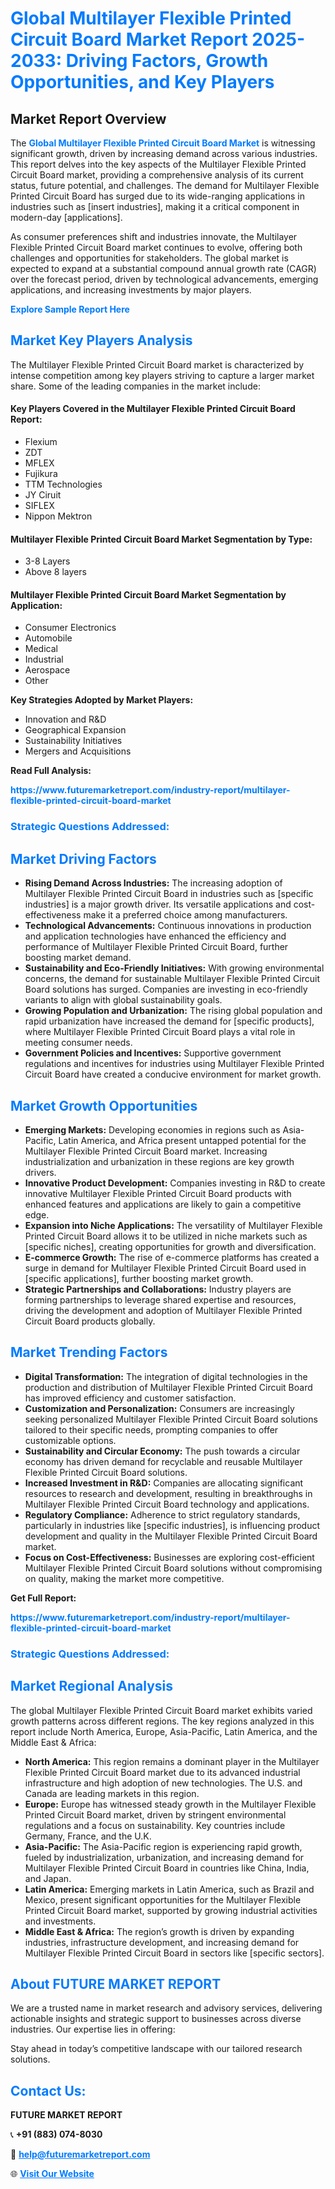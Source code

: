 <h1 style="color: #007BFF;">Global Multilayer Flexible Printed Circuit Board Market Report 2025-2033: Driving Factors, Growth Opportunities, and Key Players</h1>

<section id="overview">
<h2>Market Report Overview</h2>
<p>The <a href="https://www.futuremarketreport.com/industry-report/multilayer-flexible-printed-circuit-board-market" style="color: #007BFF; text-decoration: none;"><strong>Global Multilayer Flexible Printed Circuit Board Market</strong></a> is witnessing significant growth, driven by increasing demand across various industries. This report delves into the key aspects of the Multilayer Flexible Printed Circuit Board market, providing a comprehensive analysis of its current status, future potential, and challenges. The demand for Multilayer Flexible Printed Circuit Board has surged due to its wide-ranging applications in industries such as [insert industries], making it a critical component in modern-day [applications].</p>
<p>As consumer preferences shift and industries innovate, the Multilayer Flexible Printed Circuit Board market continues to evolve, offering both challenges and opportunities for stakeholders. The global market is expected to expand at a substantial compound annual growth rate (CAGR) over the forecast period, driven by technological advancements, emerging applications, and increasing investments by major players.</p>
</section>

<section id="overview">
<p><a href="https://www.futuremarketreport.com/request-sample/reportId=75776" style="color: #007BFF; text-decoration: none;"><strong>Explore Sample Report Here</strong></a></p>
</section>

<section id="key-players">
<h2 style="color: #007BFF;">Market Key Players Analysis</h2>
<p>The Multilayer Flexible Printed Circuit Board market is characterized by intense competition among key players striving to capture a larger market share. Some of the leading companies in the market include:</p>
<h4>Key Players Covered in the Multilayer Flexible Printed Circuit Board Report:</h4>
<ul><li>Flexium</li><li>ZDT</li><li>MFLEX</li><li>Fujikura</li><li>TTM Technologies</li><li>JY Ciruit</li><li>SIFLEX</li><li>Nippon Mektron</li></ul>
<h4>Multilayer Flexible Printed Circuit Board Market Segmentation by Type:</h4>
<ul><li>3-8 Layers</li><li>Above 8 layers</li></ul>

<h4>Multilayer Flexible Printed Circuit Board Market Segmentation by Application:</h4>
<ul><li>Consumer Electronics</li><li>Automobile</li><li>Medical</li><li>Industrial</li><li>Aerospace</li><li>Other</li></ul>
<p><strong>Key Strategies Adopted by Market Players:</strong></p>
<ul>
<li>Innovation and R&D</li>
<li>Geographical Expansion</li>
<li>Sustainability Initiatives</li>
<li>Mergers and Acquisitions</li>
</ul>
</section>

<section>
<p><strong>Read Full Analysis: </strong></p><a href="https://www.futuremarketreport.com/industry-report/multilayer-flexible-printed-circuit-board-market" style="color: #007BFF; text-decoration: none;"><strong>https://www.futuremarketreport.com/industry-report/multilayer-flexible-printed-circuit-board-market</strong></a>
<h3 style="color: #007BFF;">Strategic Questions Addressed:</h3>
</section>

<section id="driving-factors">
<h2 style="color: #007BFF;">Market Driving Factors</h2>
<ul>
<li><strong>Rising Demand Across Industries:</strong> The increasing adoption of Multilayer Flexible Printed Circuit Board in industries such as [specific industries] is a major growth driver. Its versatile applications and cost-effectiveness make it a preferred choice among manufacturers.</li>
<li><strong>Technological Advancements:</strong> Continuous innovations in production and application technologies have enhanced the efficiency and performance of Multilayer Flexible Printed Circuit Board, further boosting market demand.</li>
<li><strong>Sustainability and Eco-Friendly Initiatives:</strong> With growing environmental concerns, the demand for sustainable Multilayer Flexible Printed Circuit Board solutions has surged. Companies are investing in eco-friendly variants to align with global sustainability goals.</li>
<li><strong>Growing Population and Urbanization:</strong> The rising global population and rapid urbanization have increased the demand for [specific products], where Multilayer Flexible Printed Circuit Board plays a vital role in meeting consumer needs.</li>
<li><strong>Government Policies and Incentives:</strong> Supportive government regulations and incentives for industries using Multilayer Flexible Printed Circuit Board have created a conducive environment for market growth.</li>
</ul>
</section>

<section id="growth-opportunities">
<h2 style="color: #007BFF;">Market Growth Opportunities</h2>
<ul>
<li><strong>Emerging Markets:</strong> Developing economies in regions such as Asia-Pacific, Latin America, and Africa present untapped potential for the Multilayer Flexible Printed Circuit Board market. Increasing industrialization and urbanization in these regions are key growth drivers.</li>
<li><strong>Innovative Product Development:</strong> Companies investing in R&D to create innovative Multilayer Flexible Printed Circuit Board products with enhanced features and applications are likely to gain a competitive edge.</li>
<li><strong>Expansion into Niche Applications:</strong> The versatility of Multilayer Flexible Printed Circuit Board allows it to be utilized in niche markets such as [specific niches], creating opportunities for growth and diversification.</li>
<li><strong>E-commerce Growth:</strong> The rise of e-commerce platforms has created a surge in demand for Multilayer Flexible Printed Circuit Board used in [specific applications], further boosting market growth.</li>
<li><strong>Strategic Partnerships and Collaborations:</strong> Industry players are forming partnerships to leverage shared expertise and resources, driving the development and adoption of Multilayer Flexible Printed Circuit Board products globally.</li>
</ul>
</section>

<section id="trending-factors">
<h2 style="color: #007BFF;">Market Trending Factors</h2>
<ul>
<li><strong>Digital Transformation:</strong> The integration of digital technologies in the production and distribution of Multilayer Flexible Printed Circuit Board has improved efficiency and customer satisfaction.</li>
<li><strong>Customization and Personalization:</strong> Consumers are increasingly seeking personalized Multilayer Flexible Printed Circuit Board solutions tailored to their specific needs, prompting companies to offer customizable options.</li>
<li><strong>Sustainability and Circular Economy:</strong> The push towards a circular economy has driven demand for recyclable and reusable Multilayer Flexible Printed Circuit Board solutions.</li>
<li><strong>Increased Investment in R&D:</strong> Companies are allocating significant resources to research and development, resulting in breakthroughs in Multilayer Flexible Printed Circuit Board technology and applications.</li>
<li><strong>Regulatory Compliance:</strong> Adherence to strict regulatory standards, particularly in industries like [specific industries], is influencing product development and quality in the Multilayer Flexible Printed Circuit Board market.</li>
<li><strong>Focus on Cost-Effectiveness:</strong> Businesses are exploring cost-efficient Multilayer Flexible Printed Circuit Board solutions without compromising on quality, making the market more competitive.</li>
</ul>
</section>

<section>
<p><strong>Get Full Report: </strong></p><a href="https://www.futuremarketreport.com/industry-report/multilayer-flexible-printed-circuit-board-market" style="color: #007BFF; text-decoration: none;"><strong>https://www.futuremarketreport.com/industry-report/multilayer-flexible-printed-circuit-board-market</strong></a>
<h3 style="color: #007BFF;">Strategic Questions Addressed:</h3>
</section>


<section id="regional-analysis">
<h2 style="color: #007BFF;">Market Regional Analysis</h2>
<p>The global Multilayer Flexible Printed Circuit Board market exhibits varied growth patterns across different regions. The key regions analyzed in this report include North America, Europe, Asia-Pacific, Latin America, and the Middle East & Africa:</p>
<ul>
<li><strong>North America:</strong> This region remains a dominant player in the Multilayer Flexible Printed Circuit Board market due to its advanced industrial infrastructure and high adoption of new technologies. The U.S. and Canada are leading markets in this region.</li>
<li><strong>Europe:</strong> Europe has witnessed steady growth in the Multilayer Flexible Printed Circuit Board market, driven by stringent environmental regulations and a focus on sustainability. Key countries include Germany, France, and the U.K.</li>
<li><strong>Asia-Pacific:</strong> The Asia-Pacific region is experiencing rapid growth, fueled by industrialization, urbanization, and increasing demand for Multilayer Flexible Printed Circuit Board in countries like China, India, and Japan.</li>
<li><strong>Latin America:</strong> Emerging markets in Latin America, such as Brazil and Mexico, present significant opportunities for the Multilayer Flexible Printed Circuit Board market, supported by growing industrial activities and investments.</li>
<li><strong>Middle East & Africa:</strong> The region’s growth is driven by expanding industries, infrastructure development, and increasing demand for Multilayer Flexible Printed Circuit Board in sectors like [specific sectors].</li>
</ul>
</section>

<footer>
<h2 style="color: #007BFF;">About FUTURE MARKET REPORT</h2>
<p>We are a trusted name in market research and advisory services, delivering actionable insights and strategic support to businesses across diverse industries. Our expertise lies in offering:</p>

<p>Stay ahead in today’s competitive landscape with our tailored research solutions.</p>

<h2 style="color: #007BFF;">Contact Us:</h2>
<p><strong>FUTURE MARKET REPORT</strong></p>
<p>📞 <strong>+91 (883) 074-8030</strong></p>
<p>📧 <strong><a href="mailto:help@futuremarketreport.com" style="color: #007BFF;">help@futuremarketreport.com</a></strong></p>
<p>🌐 <strong><a href="https://www.futuremarketreport.com/" style="color: #007BFF;">Visit Our Website</a></strong></p>
</footer>